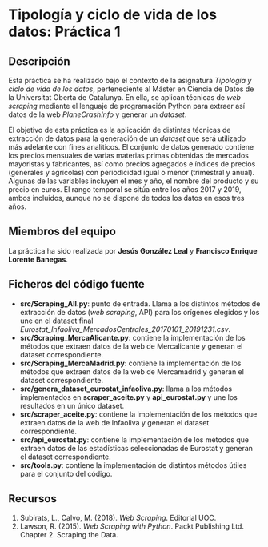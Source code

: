 # Tipología y ciclo de vida de los datos: Práctica 1

## Descripción

Esta práctica se ha realizado bajo el contexto de la asignatura _Tipología y ciclo de vida de los datos_, perteneciente al Máster en Ciencia de Datos de la Universitat Oberta de Catalunya. En ella, se aplican técnicas de _web scraping_ mediante el lenguaje de programación Python para extraer así datos de la web _PlaneCrashInfo_ y generar un _dataset_.

El objetivo de esta práctica es la aplicación de distintas técnicas de extracción de datos para la generación de un _dataset_ que será utilizado más adelante con fines analíticos. 
El conjunto de datos generado contiene los precios mensuales de varias materias primas obtenidas de mercados mayoristas y fabricantes, así como precios agregados e índices de precios (generales y agrícolas) con periodicidad igual o menor (trimestral y anual). Algunas de las variables incluyen el mes y año, el nombre del producto y su precio en euros. El rango temporal se sitúa entre los años 2017 y 2019, ambos incluidos, aunque no se dispone de todos los datos en esos tres años.


## Miembros del equipo

La práctica ha sido realizada por **Jesús González Leal** y **Francisco Enrique Lorente Banegas**.

## Ficheros del código fuente

* **src/Scraping_All.py**: punto de entrada. Llama a los distintos métodos de extracción de datos (_web scraping_, API) para los orígenes elegidos y los une en el dataset final _Eurostat_Infaoliva_MercadosCentrales_20170101_20191231.csv_.
* **src/Scraping_MercaAlicante.py**: contiene la implementación de los métodos que extraen datos de la web de Mercalicante y generan el dataset correspondiente.
* **src/Scraping_MercaMadrid.py**: contiene la implementación de los métodos que extraen datos de la web de Mercamadrid y generan el dataset correspondiente.
* **src/genera_dataset_eurostat_infaoliva.py**: llama a los métodos implementados en **scraper_aceite.py** y **api_eurostat.py** y une los resultados en un único dataset.
* **src/scraper_aceite.py**: contiene la implementación de los métodos que extraen datos de la web de Infaoliva y generan el dataset correspondiente.
* **src/api_eurostat.py**: contiene la implementación de los métodos que extraen datos de las estadísticas seleccionadas de Eurostat y generan el dataset correspondiente.
* **src/tools.py**: contiene la implementación de distintos métodos útiles para el conjunto del código.

## Recursos
1. Subirats, L., Calvo, M. (2018). _Web Scraping_. Editorial UOC.
1. Lawson, R. (2015). _Web Scraping with Python_. Packt Publishing Ltd. Chapter 2. Scraping the Data.
